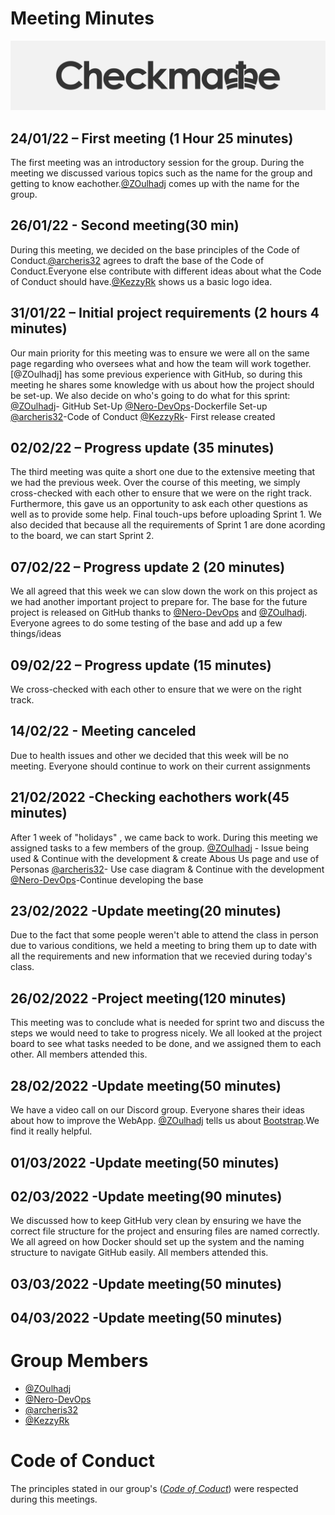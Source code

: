 # Meeting Minutes

![](../.git_assets/logo.png "Logo")

## 24/01/22 – First meeting (1 Hour 25 minutes)
The first meeting was an introductory session for the group. During the meeting we discussed various topics such as the name for the group and getting 
to know eachother.[@ZOulhadj](https://github.com/ZOulhadj) comes up with the name for the group. 

## 26/01/22 - Second meeting(30 min)
During this meeting, we decided on the base principles of the Code of Conduct.[@archeris32](https://github.com/archeris32) agrees to draft the base of the 
Code of Conduct.Everyone else contribute with different ideas about what the Code of Conduct should have.[@KezzyRk](https://github.com/KezzyRk) shows us a 
basic logo idea.

## 31/01/22 – Initial project requirements (2 hours 4 minutes)
Our main priority for this meeting was to ensure we were all on the same page regarding who oversees what and how the team will work together.[@ZOulhadj] has 
some previous experience with GitHub, so during this meeting he shares some knowledge with us about how the project should be set-up.
We also decide on who's going to do what for this sprint:
[@ZOulhadj](https://github.com/ZOulhadj)- GitHub Set-Up
[@Nero-DevOps](https://github.com/Nero-DevOps)-Dockerfile Set-up
[@archeris32](https://github.com/archeris32)-Code of Conduct
[@KezzyRk](https://github.com/KezzyRk)- First release created

## 02/02/22 – Progress update (35 minutes)
The third meeting was quite a short one due to the extensive meeting that we had the previous week. Over the course of this meeting, we simply cross-checked 
with each other to ensure that we were on the right track. Furthermore, this gave us an opportunity to ask each other questions as well as to provide some help.
Final touch-ups before uploading Sprint 1.
We also decided that because all the requirements of Sprint 1 are done acording to the board, we can start Sprint 2.

## 07/02/22 – Progress update 2 (20 minutes)
We all agreed that this week we can slow down the work on this project as we had another important project to prepare for.
The base for the future project is released on GitHub thanks to  [@Nero-DevOps](https://github.com/Nero-DevOps) and [@ZOulhadj](https://github.com/ZOulhadj).
Everyone agrees to do some testing of the base and add up a few things/ideas

## 09/02/22 – Progress update (15 minutes)
We cross-checked with each other to ensure that we were on the right track.

## 14/02/22 - Meeting canceled
Due to health issues and other we decided that this week will be no meeting. Everyone should continue to work on their current assignments

## 21/02/2022 -Checking eachothers work(45 minutes)
After 1 week of "holidays" , we came back to work.
During this meeting we assigned tasks to a few members of the group.
[@ZOulhadj](https://github.com/ZOulhadj) - Issue being used & Continue with the development & create Abous Us page and use of Personas
[@archeris32](https://github.com/archeris32)- Use case diagram & Continue with the development 
[@Nero-DevOps](https://github.com/Nero-DevOps)-Continue developing the base

## 23/02/2022 -Update meeting(20 minutes)
Due to the fact that some people weren't able to attend the class in person due to various conditions, we held a meeting to bring them up to date with all the requirements
and new information that we recevied during today's class.

## 26/02/2022 -Project meeting(120 minutes)
This meeting was to conclude what is needed for sprint two and discuss the steps we would need to take to progress nicely. We all looked at the project board to see what tasks needed to be done, and we assigned them to each other. All members attended this.

## 28/02/2022 -Update meeting(50 minutes)
We have a video call on our Discord group. Everyone shares their ideas about how to improve the WebApp. 
[@ZOulhadj](https://github.com/ZOulhadj) tells us about [Bootstrap](https://getbootstrap.com/).We find it really helpful.

## 01/03/2022 -Update meeting(50 minutes)

## 02/03/2022 -Update meeting(90 minutes)
We discussed how to keep GitHub very clean by ensuring we have the correct file structure for the project and ensuring files are named correctly. We all agreed on how Docker should set up the system and the naming structure to navigate GitHub easily. All members attended this.

## 03/03/2022 -Update meeting(50 minutes)

## 04/03/2022 -Update meeting(50 minutes)

# Group Members
* [@ZOulhadj](https://github.com/ZOulhadj)
* [@Nero-DevOps](https://github.com/Nero-DevOps)
* [@archeris32](https://github.com/archeris32)
* [@KezzyRk](https://github.com/KezzyRk)

# Code of Conduct
The principles stated in our group's (*[Code of Coduct](coursework/CODE_OF_CONDUCT.md)*) were respected during this meetings.
